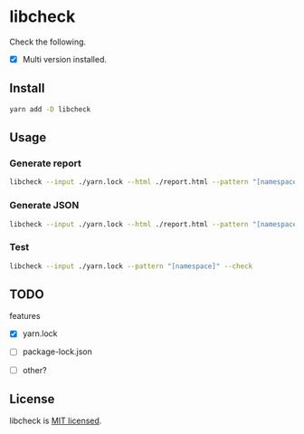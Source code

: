 # libcheck

Check the following.

* [x] Multi version installed.

## Install

```bash
yarn add -D libcheck
```

## Usage

### Generate report

```bash
libcheck --input ./yarn.lock --html ./report.html --pattern "[namespace]"
```

### Generate JSON

```bash
libcheck --input ./yarn.lock --html ./report.html --pattern "[namespace]"
```

### Test

```bash
libcheck --input ./yarn.lock --pattern "[namespace]" --check
```

## TODO

features

* [x] yarn.lock
* [ ] package-lock.json
* [ ] other?


## License

libcheck is [MIT licensed](https://github.com/Himenon/libcheck/blob/master/LICENSE).
